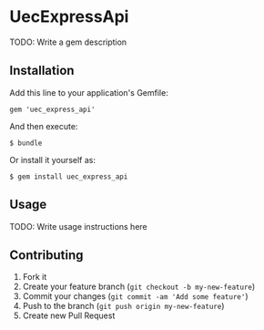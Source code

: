 # UecExpressApi

TODO: Write a gem description

## Installation

Add this line to your application's Gemfile:

    gem 'uec_express_api'

And then execute:

    $ bundle

Or install it yourself as:

    $ gem install uec_express_api

## Usage

TODO: Write usage instructions here

## Contributing

1. Fork it
2. Create your feature branch (`git checkout -b my-new-feature`)
3. Commit your changes (`git commit -am 'Add some feature'`)
4. Push to the branch (`git push origin my-new-feature`)
5. Create new Pull Request
